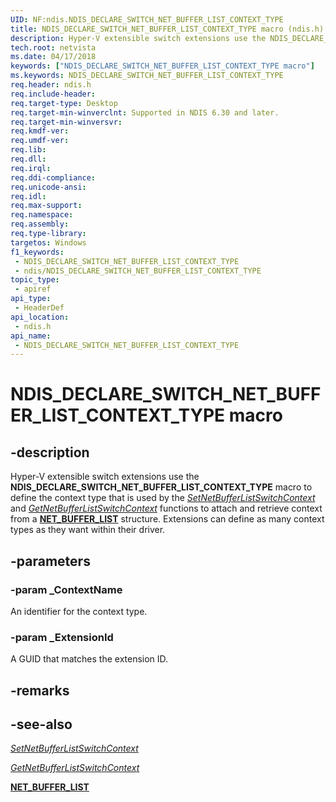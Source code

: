 ```yaml
---
UID: NF:ndis.NDIS_DECLARE_SWITCH_NET_BUFFER_LIST_CONTEXT_TYPE
title: NDIS_DECLARE_SWITCH_NET_BUFFER_LIST_CONTEXT_TYPE macro (ndis.h)
description: Hyper-V extensible switch extensions use the NDIS_DECLARE_SWITCH_NET_BUFFER_LIST_CONTEXT_TYPE macro to define the context type that is used by the SetNetBufferListSwitchContext and GetNetBufferListSwitchContext functions to attach and retrieve context from a NET_BUFFER_LIST structure. Extensions can define as many context types as they want within their driver.
tech.root: netvista
ms.date: 04/17/2018
keywords: ["NDIS_DECLARE_SWITCH_NET_BUFFER_LIST_CONTEXT_TYPE macro"]
ms.keywords: NDIS_DECLARE_SWITCH_NET_BUFFER_LIST_CONTEXT_TYPE
req.header: ndis.h
req.include-header: 
req.target-type: Desktop
req.target-min-winverclnt: Supported in NDIS 6.30 and later.
req.target-min-winversvr: 
req.kmdf-ver: 
req.umdf-ver: 
req.lib: 
req.dll: 
req.irql: 
req.ddi-compliance: 
req.unicode-ansi: 
req.idl: 
req.max-support: 
req.namespace: 
req.assembly: 
req.type-library: 
targetos: Windows
f1_keywords:
 - NDIS_DECLARE_SWITCH_NET_BUFFER_LIST_CONTEXT_TYPE
 - ndis/NDIS_DECLARE_SWITCH_NET_BUFFER_LIST_CONTEXT_TYPE
topic_type:
 - apiref
api_type:
 - HeaderDef
api_location:
 - ndis.h
api_name:
 - NDIS_DECLARE_SWITCH_NET_BUFFER_LIST_CONTEXT_TYPE
---
```


# NDIS_DECLARE_SWITCH_NET_BUFFER_LIST_CONTEXT_TYPE macro


## -description

Hyper-V extensible switch extensions use the **NDIS_DECLARE_SWITCH_NET_BUFFER_LIST_CONTEXT_TYPE** macro to define the context type that is used by the [*SetNetBufferListSwitchContext*](nc-ndis-ndis_switch_set_net_buffer_list_switch_context.md) and [*GetNetBufferListSwitchContext*](nc-ndis-ndis_switch_get_net_buffer_list_switch_context.md) functions to attach and retrieve context from a [**NET_BUFFER_LIST**](../nbl/ns-nbl-net_buffer_list.md) structure. Extensions can define as many context types as they want within their driver.

## -parameters

### -param _ContextName

An identifier for the context type.

### -param _ExtensionId

A GUID that matches the extension ID.

## -remarks

## -see-also

[*SetNetBufferListSwitchContext*](nc-ndis-ndis_switch_set_net_buffer_list_switch_context.md)

[*GetNetBufferListSwitchContext*](nc-ndis-ndis_switch_get_net_buffer_list_switch_context.md)

[**NET_BUFFER_LIST**](../nbl/ns-nbl-net_buffer_list.md)

